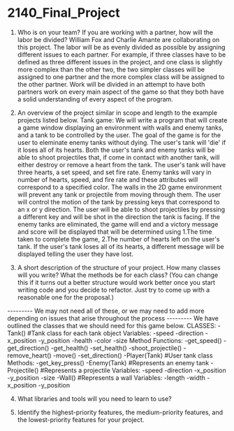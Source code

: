 # 2140_Final_Project
1. Who is on your team? If you are working with a partner, how will the labor be divided? 
    William Fox and Charlie Amante are collaborating on this project. The labor will be as evenly divided as possible by assigning
    different issues to each partner. For example, if three classes have to be defined as three different issues in the project,
    and one class is slightly more complex than the other two, the two simpler classes will be assigned to one partner and the 
    more complex class will be assigned to the other partner. Work will be divided in an attempt to have both partners work on
    every main aspect of the game so that they both have a solid understanding of every aspect of the program.

2. An overview of the project similar in scope and length to the example projects listed below.
Tank game:
    We will write a program that will create a game window displaying an environment with walls and enemy tanks, and a tank to be controlled by the user. The goal of the game is for the user to eleminate enemy tanks without dying. The user's tank will 'die' if it loses all of its hearts. Both the user's tank and  enemy tanks will be able to shoot projectiles that, if come in contact with another tank, will either destroy or remove a heart from the tank. The user's tank will have three hearts, a set speed, and set fire rate. Enemy tanks will vary in number of hearts, speed, and fire rate and these attributes will correspond to a specified color. The walls in the 2D game environment will prevent any tank or projectile from moving through them. The user will control the motion of the tank by pressing keys that correspond to an x or y direction. The user will be able to shoot projectiles by pressing a different key and will be shot in the direction the tank is facing. If the enemy tanks are eliminated,
    the game will end and a victory message and score will be displayed that will be determined using 1.The time taken to complete the game, 2.The number of hearts left on the user's tank. If the user's tank loses all of its hearts, a different message will be displayed telling the user they have lost.   

3. A short description of the structure of your project. How many classes will you write? What the methods be for each class? (You can change this if it turns out a better structure would work better once you start writing code and you decide to refactor. Just try to come up with a reasonable one for the proposal.)

--------- We may not need all of these, or we may need to add more depending on issues that arise throughout the process ---------
We have outlined the classes that we should need for this game below.
    CLASSES:
        -Tank()                         #Tank class for each tank object
           Variables:
            -speed
            -direction
            -x_position
            -y_position
            -health
            -color
            -size
           Method Functions:
            -get_speed()
            -get_direction()
            -get_health()
            -set_health()
            -shoot_projectile()
            -remove_heart()
            -move()
            -set_direction()
        -Player(Tank)                   #User tank class
           Methods:
            -get_key_press()
        -Enemy(Tank)                    #Represents an enemy tank
        -Projectile()                   #Represents a projectile
           Variables:
            -speed
            -direction
            -x_position
            -y_position
            -size
        -Wall()                         #Represents a wall
           Variables:
            -length
            -width
            -x_position
            -y_position

4. What libraries and tools will you need to learn to use?

5. Identify the highest-priority features, the medium-priority features, and the lowest-priority features for your project.
